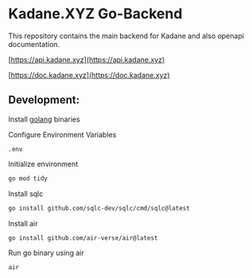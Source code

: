 # Kadane.XYZ Go-Backend

This repository contains the main backend for Kadane and also openapi documentation.

[https://api.kadane.xyz](https://api.kadane.xyz)

[https://doc.kadane.xyz](https://doc.kadane.xyz)

## Development:

Install [golang](https://go.dev/doc/install) binaries

Configure Environment Variables

``.env``

Initialize environment
```bash
go mod tidy
```

Install sqlc
```bash
go install github.com/sqlc-dev/sqlc/cmd/sqlc@latest
```

Install air
```bash
go install github.com/air-verse/air@latest
```

Run go binary using air
```bash
air
```